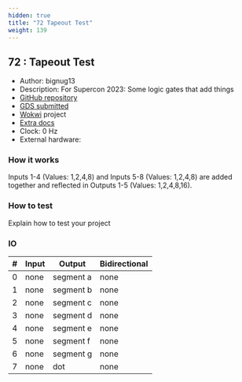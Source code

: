 ```yaml
---
hidden: true
title: "72 Tapeout Test"
weight: 139
---
```


## 72 : Tapeout Test

* Author: bignug13
* Description: For Supercon 2023: Some logic gates that add things
* [GitHub repository](https://github.com/bignug13/Tapeout)
* [GDS submitted](https://github.com/bignug13/Tapeout/actions/runs/6756806442)
* [Wokwi](https://wokwi.com/projects/380408936929183745) project
* [Extra docs]()
* Clock: 0 Hz
* External hardware: 



### How it works

Inputs 1-4 (Values: 1,2,4,8) and Inputs 5-8 (Values: 1,2,4,8) are added together and reflected in Outputs 1-5 (Values: 1,2,4,8,16).


### How to test

Explain how to test your project


### IO

| # | Input        | Output       | Bidirectional      |
|---|--------------|--------------| -------------------|
| 0 | none  | segment a | none |
| 1 | none  | segment b | none |
| 2 | none  | segment c | none |
| 3 | none  | segment d | none |
| 4 | none  | segment e | none |
| 5 | none  | segment f | none |
| 6 | none  | segment g | none |
| 7 | none  | dot | none |

